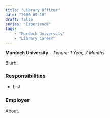 ```yaml
---
title: "Library Officer"
date: "2006-09-10"
draft: false
series: "Experience"
tags: 
    - "Murdoch University"
    - "Library Career"
---
```


**Murdoch University** - 
*Tenure: 1 Year, 7 Months*

Blurb.

### Responsibilities
- List

### Employer
About.
